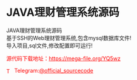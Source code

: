 # JAVA理财管理系统源码

JAVA理财管理系统源码<br>基于SSH的Web理财管理系统,包含mysql数据库文件!<br>导入项目,sql文件,修改配置即可运行!<br>


<p style="color: red;">源代码下载地址：<a href="https://mega-file.org/YQ5wz" style="color: red;">https://mega-file.org/YQ5wz</a></p><p style="color: red;"><img src="https://cdn-icons-png.flaticon.com/512/2111/2111646.png" alt="Telegram Icon" style="width: 16px; vertical-align: middle; margin-right: 5px;">Telegram:<a href="https://t.me/official_sourcecode" style="color: red;">@official_sourcecode</a></p>